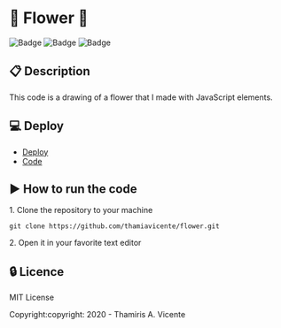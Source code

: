 # :sunflower: Flower :sunflower:

![Badge](https://img.shields.io/static/v1?label=Status&message=Conclued&color=brigthgreen&style=flat&logo=STATUS)
![Badge](https://img.shields.io/static/v1?label=Licence&message=MIT&color=blueviolet&style=flat&logo=MIT)
![Badge](https://img.shields.io/static/v1?label=Language&message=JavaScript&color=yellow&style=flat&logo=Javascript)

## :clipboard: Description

<p>This code is a drawing of a flower that I made with JavaScript elements.</p>

## :computer: Deploy
- [Deploy](https://thamiavicente.github.io/flower/flower.html)
- [Code](https://github.com/thamiavicente/flower/blob/master/flower.html)

## :arrow_forward: How to run the code
<p>1. Clone the repository to your machine</p>

```
git clone https://github.com/thamiavicente/flower.git
```
<p>2. Open it in your favorite text editor</p>

## :lock: Licence

<p>MIT License</p>
<p>Copyright:copyright: 2020 - Thamiris A. Vicente</p>
